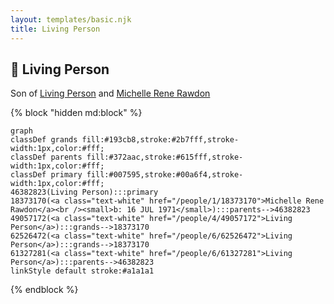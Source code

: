 ```yaml
---
layout: templates/basic.njk
title: Living Person
---
```

## 🔵 Living Person

Son of [Living Person](/people/6/61327281) and [Michelle Rene Rawdon](/people/1/18373170)

{% block "hidden md:block" %}
```mermaid
graph
classDef grands fill:#193cb8,stroke:#2b7fff,stroke-width:1px,color:#fff;
classDef parents fill:#372aac,stroke:#615fff,stroke-width:1px,color:#fff;
classDef primary fill:#007595,stroke:#00a6f4,stroke-width:1px,color:#fff;
46382823(Living Person):::primary
18373170(<a class="text-white" href="/people/1/18373170">Michelle Rene Rawdon</a><br /><small>b: 16 JUL 1971</small>):::parents-->46382823
49057172(<a class="text-white" href="/people/4/49057172">Living Person</a>):::grands-->18373170
62526472(<a class="text-white" href="/people/6/62526472">Living Person</a>):::grands-->18373170
61327281(<a class="text-white" href="/people/6/61327281">Living Person</a>):::parents-->46382823
linkStyle default stroke:#a1a1a1
```
{% endblock %}
